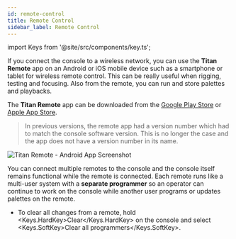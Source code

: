 ```yaml
---
id: remote-control
title: Remote Control
sidebar_label: Remote Control
---
```


import Keys from '@site/src/components/key.ts';

If you connect the console to a wireless network, you can use the **Titan Remote** app on an Android or iOS mobile device
such as a smartphone or tablet for wireless remote control. This can be really useful when rigging,
testing and focusing. Also from the remote, you can run and store 
palettes and playbacks.

The **Titan Remote** app can be downloaded from the [Google Play Store](https://play.google.com/store/apps/details?id=com.avolites.titanremote) or [Apple App
Store](https://apps.apple.com/ky/app/titan-remote/id688791174).

> In previous versions, the remote app had a version number which had to match the console software version.
  This is no longer the case and the app does not have a version number in its name.

![Titan Remote - Android App Screenshot](/docs/images/Remote-Tablet-View.png)

You can connect multiple remotes to the console and the console itself
remains functional while the remote is connected. Each remote runs like a multi-user
system with a **separate programmer** so an operator can continue to work on the console
while another user programs or updates palettes on the remote. 

- To clear all
changes from a remote, hold <Keys.HardKey>Clear</Keys.HardKey> on the console
and select <Keys.SoftKey>Clear all programmers</Keys.SoftKey>.